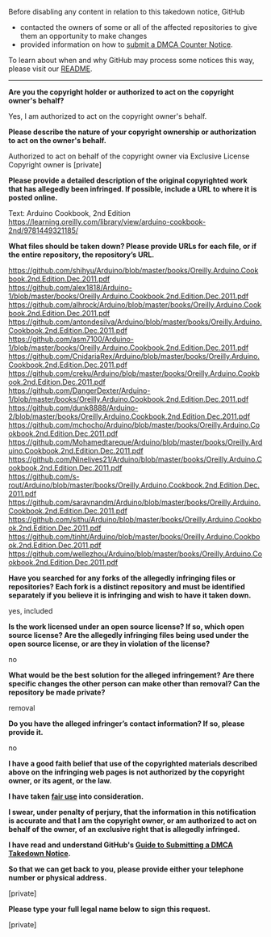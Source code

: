 Before disabling any content in relation to this takedown notice, GitHub
- contacted the owners of some or all of the affected repositories to give them an opportunity to make changes
- provided information on how to [submit a DMCA Counter Notice](https://docs.github.com/en/articles/guide-to-submitting-a-dmca-counter-notice).

To learn about when and why GitHub may process some notices this way, please visit our [README](https://github.com/github/dmca/blob/master/README.md).

---

**Are you the copyright holder or authorized to act on the copyright owner's behalf?**

Yes, I am authorized to act on the copyright owner's behalf.

**Please describe the nature of your copyright ownership or authorization to act on the owner's behalf.**

Authorized to act on behalf of the copyright owner via Exclusive License  
Copyright owner is [private]

**Please provide a detailed description of the original copyrighted work that has allegedly been infringed. If possible, include a URL to where it is posted online.**

Text: Arduino Cookbook, 2nd Edition  
https://learning.oreilly.com/library/view/arduino-cookbook-2nd/9781449321185/

**What files should be taken down? Please provide URLs for each file, or if the entire repository, the repository’s URL.**

https://github.com/shihyu/Arduino/blob/master/books/Oreilly.Arduino.Cookbook.2nd.Edition.Dec.2011.pdf  
https://github.com/alex1818/Arduino-1/blob/master/books/Oreilly.Arduino.Cookbook.2nd.Edition.Dec.2011.pdf  
https://github.com/alhrock/Arduino/blob/master/books/Oreilly.Arduino.Cookbook.2nd.Edition.Dec.2011.pdf  
https://github.com/antondesilva/Arduino/blob/master/books/Oreilly.Arduino.Cookbook.2nd.Edition.Dec.2011.pdf  
https://github.com/asm7100/Arduino-1/blob/master/books/Oreilly.Arduino.Cookbook.2nd.Edition.Dec.2011.pdf  
https://github.com/CnidariaRex/Arduino/blob/master/books/Oreilly.Arduino.Cookbook.2nd.Edition.Dec.2011.pdf  
https://github.com/creku/Arduino/blob/master/books/Oreilly.Arduino.Cookbook.2nd.Edition.Dec.2011.pdf  
https://github.com/DangerDexter/Arduino-1/blob/master/books/Oreilly.Arduino.Cookbook.2nd.Edition.Dec.2011.pdf  
https://github.com/dunk8888/Arduino-2/blob/master/books/Oreilly.Arduino.Cookbook.2nd.Edition.Dec.2011.pdf  
https://github.com/mchocho/Arduino/blob/master/books/Oreilly.Arduino.Cookbook.2nd.Edition.Dec.2011.pdf  
https://github.com/Mohamedtareque/Arduino/blob/master/books/Oreilly.Arduino.Cookbook.2nd.Edition.Dec.2011.pdf  
https://github.com/Ninelives21/Arduino/blob/master/books/Oreilly.Arduino.Cookbook.2nd.Edition.Dec.2011.pdf  
https://github.com/s-rout/Arduino/blob/master/books/Oreilly.Arduino.Cookbook.2nd.Edition.Dec.2011.pdf  
https://github.com/saravnandm/Arduino/blob/master/books/Oreilly.Arduino.Cookbook.2nd.Edition.Dec.2011.pdf  
https://github.com/sithu/Arduino/blob/master/books/Oreilly.Arduino.Cookbook.2nd.Edition.Dec.2011.pdf  
https://github.com/tinht/Arduino/blob/master/books/Oreilly.Arduino.Cookbook.2nd.Edition.Dec.2011.pdf  
https://github.com/wellezhou/Arduino/blob/master/books/Oreilly.Arduino.Cookbook.2nd.Edition.Dec.2011.pdf

**Have you searched for any forks of the allegedly infringing files or repositories? Each fork is a distinct repository and must be identified separately if you believe it is infringing and wish to have it taken down.**

yes, included

**Is the work licensed under an open source license? If so, which open source license? Are the allegedly infringing files being used under the open source license, or are they in violation of the license?**

no

**What would be the best solution for the alleged infringement? Are there specific changes the other person can make other than removal? Can the repository be made private?**

removal

**Do you have the alleged infringer’s contact information? If so, please provide it.**

no

**I have a good faith belief that use of the copyrighted materials described above on the infringing web pages is not authorized by the copyright owner, or its agent, or the law.**

**I have taken <a href="https://www.lumendatabase.org/topics/22">fair use</a> into consideration.**

**I swear, under penalty of perjury, that the information in this notification is accurate and that I am the copyright owner, or am authorized to act on behalf of the owner, of an exclusive right that is allegedly infringed.**

**I have read and understand GitHub's <a href="https://docs.github.com/articles/guide-to-submitting-a-dmca-takedown-notice/">Guide to Submitting a DMCA Takedown Notice</a>.**

**So that we can get back to you, please provide either your telephone number or physical address.**

[private]

**Please type your full legal name below to sign this request.**

[private]
